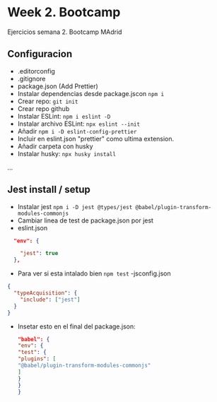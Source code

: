 # Week 2. Bootcamp

Ejercicios semana 2. Bootcamp MAdrid

## Configuracion

- .editorconfig
- .gitignore
- package.json (Add Prettier)
- Instalar dependencias desde package.jscon `npm i`
- Crear repo: `git init`
- Crear repo github
- Instalar ESLint: `npm i eslint -D`
- Instalar archivo ESLint: `npx eslint --init`
- Añadir `npm i -D eslint-config-prettier`
- Incluir en eslint.json "prettier" como ultima extension.
- Añadir carpeta con husky
- Instalar husky: `npx husky install`

...

## Jest install / setup

- Instalar jest `npm i -D jest @types/jest @babel/plugin-transform-modules-commonjs`
- Cambiar linea de test de package.json por jest
- eslint.json

```json
  "env": {

    "jest": true
  },
```

- Para ver si esta intalado bien `npm test`
  -jsconfig.json

```json
{
  "typeAcquisition": {
    "include": ["jest"]
  }
}
```

- Insetar esto en el final del package.json:
  ```json
  "babel": {
  "env": {
  "test": {
  "plugins": [
  "@babel/plugin-transform-modules-commonjs"
  ]
  }
  }
  }
  ```
